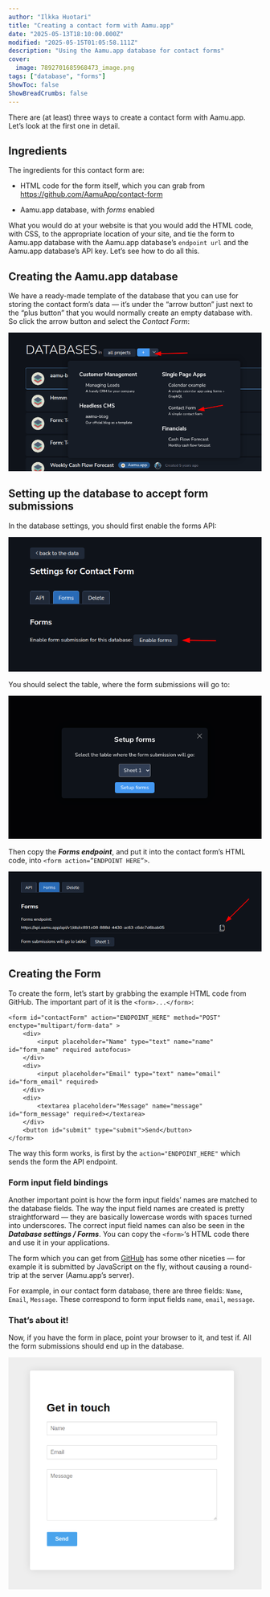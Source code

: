 ```yaml
---
author: "Ilkka Huotari"
title: "Creating a contact form with Aamu.app"
date: "2025-05-13T18:10:00.000Z"
modified: "2025-05-15T01:05:58.111Z"
description: "Using the Aamu.app database for contact forms"
cover:
  image: 7892701685968473_image.png
tags: ["database", "forms"]
ShowToc: false
ShowBreadCrumbs: false
---
```


<p>There are (at least) three ways to create a contact form with Aamu.app. Let’s look at the first one in detail.</p><h2>Ingredients</h2><p>The ingredients for this contact form are:</p><ul><li><p>HTML code for the form itself, which you can grab from <a target="_blank" rel="noopener noreferrer nofollow" href="https://github.com/AamuApp/contact-form">https://github.com/AamuApp/contact-form</a></p></li><li><p>Aamu.app database, with <em>forms</em> enabled</p></li></ul><p>What you would do at your website is that you would add the HTML code, with CSS, to the appropriate location of your site, and tie the form to Aamu.app database with the Aamu.app database’s <code>endpoint url</code> and the Aamu.app database’s API key. Let’s see how to do all this.</p><h2>Creating the Aamu.app database</h2><p>We have a ready-made template of the database that you can use for storing the contact form’s data — it’s under the “arrow button” just next to the “plus button” that you would normally create an empty database with. So click the arrow button and select the <em>Contact Form</em>:</p><img src="5266157715141453_image.png" style="width: auto;" id="a1028694-4284-4322-84e0-802f6a75db14"><h2>Setting up the database to accept form submissions</h2><p>In the database settings, you should first enable the forms API:</p><img src="8791615148935661_image.png" style="width: auto;" id="48f331e6-d9b4-4ca2-a8a2-6537091c43b4"><p>You should select the table, where the form submissions will go to:</p><img src="817831098965986_image.png" style="width: auto;" id="a02c541b-d181-41b2-a9fe-b3b29e3ef4aa"><p>Then copy the <strong><em>Forms endpoint</em></strong>, and put it into the contact form’s HTML code, into <code>&lt;form action=”ENDPOINT HERE”&gt;</code>.</p><img src="8565374830385997_image.png" style="width: auto;" id="e39ceeea-314e-4aa1-af82-146979e38e84"><h2>Creating the Form</h2><p>To create the form, let’s start by grabbing the example HTML code from GitHub. The important part of it is the <code>&lt;form&gt;...&lt;/form&gt;</code>:</p><pre><code class="language-html">&lt;form id="contactForm" action="ENDPOINT_HERE" method="POST" enctype="multipart/form-data" &gt;
	&lt;div&gt;
		&lt;input placeholder="Name" type="text" name="name" id="form_name" required autofocus&gt;
	&lt;/div&gt;
	&lt;div&gt;
		&lt;input placeholder="Email" type="text" name="email" id="form_email" required&gt;
	&lt;/div&gt;
	&lt;div&gt;
		&lt;textarea placeholder="Message" name="message" id="form_message" required&gt;&lt;/textarea&gt;
	&lt;/div&gt;
	&lt;button id="submit" type="submit"&gt;Send&lt;/button&gt;
&lt;/form&gt;</code></pre><p>The way this form works, is first by the <code>action="ENDPOINT_HERE"</code> which sends the form the API endpoint. </p><h3>Form input field bindings</h3><p>Another important point is how the form input fields’ names are matched to the database fields. The way the input field names are created is pretty straightforward — they are basically lowercase words with spaces turned into underscores. The correct input field names can also be seen in the <strong><em>Database settings / Forms</em></strong>. You can copy the <code>&lt;form&gt;</code>‘s HTML code there and use it in your applications.</p><p>The form which you can get from <a target="_blank" rel="noopener noreferrer nofollow" href="https://github.com/AamuApp/contact-form" id="0ec9cb15-f76c-45a5-982b-b3d57ca1801b">GitHub</a> has some other niceties — for example it is submitted by JavaScript on the fly, without causing a round-trip at the server (Aamu.app’s server).</p><p>For example, in our contact form database, there are three fields: <code>Name</code>, <code>Email</code>, <code>Message</code>. These correspond to form input fields <code>name</code>, <code>email</code>, <code>message</code>. </p><h3>That’s about it!</h3><p>Now, if you have the form in place, point your browser to it, and test if. All the form submissions should end up in the database.</p><img src="1157464767027176_image.png" style="width: auto;" id="e7fc64c7-5a3c-4780-a575-776e32216a5c"><p></p><p></p>